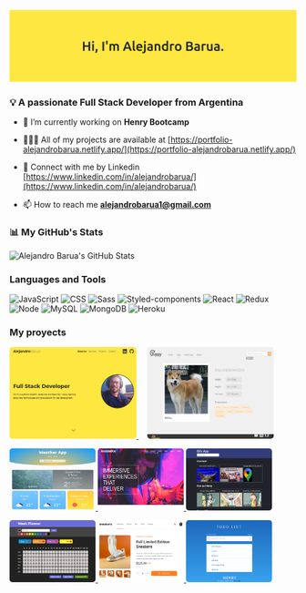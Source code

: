 ![Header](./github-header.png?raw=true)

### 💡 A passionate Full Stack Developer from Argentina

- 🔭 I’m currently working on **Henry Bootcamp**

- 🧑🏻‍💻 All of my projects are available at [https://portfolio-alejandrobarua.netlify.app/](https://portfolio-alejandrobarua.netlify.app/)

- 📝 Connect with me by Linkedin [https://www.linkedin.com/in/alejandrobarua/](https://www.linkedin.com/in/alejandrobarua/)

- 📫 How to reach me **alejandrobarua1@gmail.com**

### 📊 My GitHub's Stats

![Alejandro Barua's GitHub Stats](https://github-readme-stats.vercel.app/api?username=alejandroBarua&show_icons=true&theme=tokyonight)


### Languages and Tools

![JavaScript](https://img.shields.io/badge/JavaScript-000?style=for-the-badge&logo=javascript) ![CSS](https://img.shields.io/badge/CSS-000?style=for-the-badge&logo=css3&logoColor=1572B6) ![Sass](https://img.shields.io/badge/Sass-000?style=for-the-badge&logo=sass) ![Styled-components](https://img.shields.io/badge/Styled--components-000?style=for-the-badge&logo=styled-components) ![React](https://img.shields.io/badge/React-000?style=for-the-badge&logo=react) ![Redux](https://img.shields.io/badge/Redux-000?style=for-the-badge&logo=redux) ![Node](https://img.shields.io/badge/Node.js-000?style=for-the-badge&logo=node.js) ![MySQL](https://img.shields.io/badge/MySQL-00000F?style=for-the-badge&logo=mysql) ![MongoDB](https://img.shields.io/badge/MongoDB-000?style=for-the-badge&logo=mongodb) ![Heroku](https://img.shields.io/badge/Heroku-000?style=for-the-badge&logo=heroku)


### My proyects

<p>
  <a href="https://portfolio-alejandrobarua.netlify.app" target="_blank" rel="noreferrer" 
    style='padding-right:15px;'>
    <img src="./projects/portfolio.png" width='44.2%' style='border-radius: 5px;'>
  </a>
  <a href='https://portfolio-alejandrobarua.netlify.app' target="_blank" rel="noreferrer">
    <img src="./projects/henrydogs.png" width='44.2%' style='border-radius: 5px;'>
  </a>
</p>

<p>
  <a href='https://github.com/alejandroBarua/weather-react-app' target="_blank" rel="noreferrer">
    <img src="./projects/weather.png" width='30%' style='border-radius: 5px;'>
  </a>
  <a href='https://github.com/alejandroBarua/landing-page' target="_blank" rel="noreferrer">
    <img src="./projects/loopstudios.png" width='30%' style='border-radius: 5px;'>
  </a>
  <a href='https://github.com/alejandroBarua/react-gifs-app' target="_blank" rel="noreferrer">
    <img src="./projects/gifsApp.png" width='30%' style='border-radius: 5px;'>
  </a>
</p>
<p>
  <a href='https://github.com/alejandroBarua/react-personal-planner' target="_blank" rel="noreferrer">
    <img src="./projects/planner.png" width='30%' style='border-radius: 5px;'>
  </a>
  <a href='https://github.com/alejandroBarua/ecommerce-sneakers' target="_blank" rel="noreferrer">
    <img src="./projects/ecommerce.png" width='30%' style='border-radius: 5px;'>
  </a>
  <a href='https://github.com/alejandroBarua/todoList-henry' target="_blank" rel="noreferrer">
    <img src="./projects/todoList.png" width='30%' style='border-radius: 5px;'>
  </a>
</p>
&nbsp;